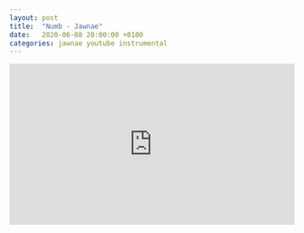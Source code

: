 ```yaml
---
layout: post
title:  "Numb - Jawnae"
date:   2020-06-08 20:00:00 +0100
categories: jawnae youtube instrumental
---
```

<style>.embed-container { position: relative; padding-bottom: 56.25%; height: 0; overflow: hidden; max-width: 100%; } .embed-container iframe, .embed-container object, .embed-container embed { position: absolute; top: 0; left: 0; width: 100%; height: 100%; }</style><div class='embed-container'><iframe src='https://www.youtube.com/embed/FBy0HBsOOKQ' frameborder='0' allowfullscreen></iframe></div>
